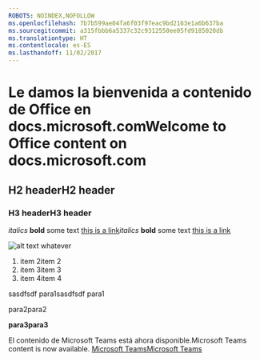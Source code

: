 ```yaml
---
ROBOTS: NOINDEX,NOFOLLOW
ms.openlocfilehash: 7b7b599ae04fa6f03f97eac9bd2163e1a6b637ba
ms.sourcegitcommit: a315fbbb6a5337c32c9312550ee05fd9185020db
ms.translationtype: HT
ms.contentlocale: es-ES
ms.lasthandoff: 11/02/2017
---
```

# <a name="welcome-to-office-content-on-docsmicrosoftcom"></a><span data-ttu-id="4a553-101">Le damos la bienvenida a contenido de Office en docs.microsoft.com</span><span class="sxs-lookup"><span data-stu-id="4a553-101">Welcome to Office content on docs.microsoft.com</span></span>
## <a name="h2-header"></a><span data-ttu-id="4a553-102">H2 header</span><span class="sxs-lookup"><span data-stu-id="4a553-102">H2 header</span></span>
### <a name="h3-header"></a><span data-ttu-id="4a553-103">H3 header</span><span class="sxs-lookup"><span data-stu-id="4a553-103">H3 header</span></span>

<span data-ttu-id="4a553-104">*italics*
**bold** some text [this is a link](Office-365-groups.md)</span><span class="sxs-lookup"><span data-stu-id="4a553-104">*italics*
**bold** some text [this is a link](Office-365-groups.md)</span></span>

![alt text whatever](media/Overview-Microsoft-Teams-image1.png)

1. <span data-ttu-id="4a553-106">item 2</span><span class="sxs-lookup"><span data-stu-id="4a553-106">item 2</span></span>
2. <span data-ttu-id="4a553-107">item 3</span><span class="sxs-lookup"><span data-stu-id="4a553-107">item 3</span></span>
3. <span data-ttu-id="4a553-108">item 4</span><span class="sxs-lookup"><span data-stu-id="4a553-108">item 4</span></span>





<span data-ttu-id="4a553-109">sasdfsdf para1</span><span class="sxs-lookup"><span data-stu-id="4a553-109">sasdfsdf para1</span></span>

<span data-ttu-id="4a553-110">para2</span><span class="sxs-lookup"><span data-stu-id="4a553-110">para2</span></span>

<span data-ttu-id="4a553-111">**para3**</span><span class="sxs-lookup"><span data-stu-id="4a553-111">**para3**</span></span>




<span data-ttu-id="4a553-112">El contenido de Microsoft Teams está ahora disponible.</span><span class="sxs-lookup"><span data-stu-id="4a553-112">Microsoft Teams content is now available.</span></span>
[<span data-ttu-id="4a553-113">Microsoft Teams</span><span class="sxs-lookup"><span data-stu-id="4a553-113">Microsoft Teams</span></span>](https://docs.microsoft.com/MicrosoftTeams)
